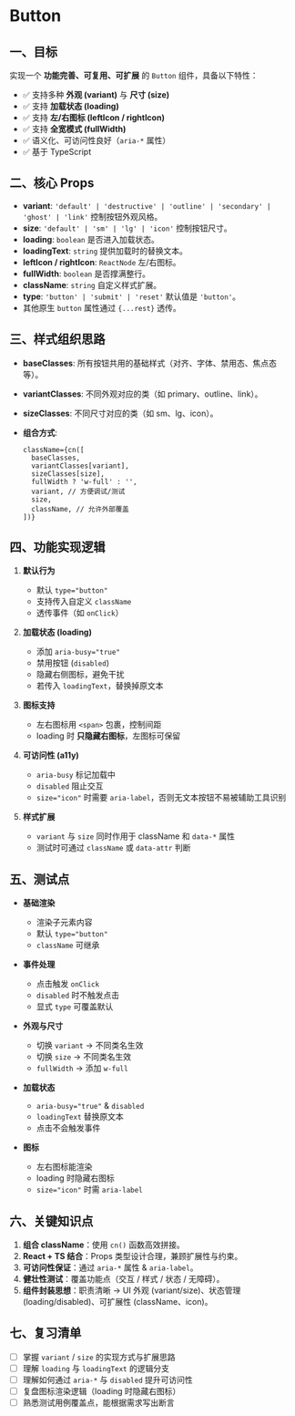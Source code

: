 # Button

## 一、目标

实现一个 **功能完善、可复用、可扩展** 的 `Button` 组件，具备以下特性：

- ✅ 支持多种 **外观 (variant)** 与 **尺寸 (size)**
- ✅ 支持 **加载状态 (loading)**
- ✅ 支持 **左/右图标 (leftIcon / rightIcon)**
- ✅ 支持 **全宽模式 (fullWidth)**
- ✅ 语义化、可访问性良好（`aria-*` 属性）
- ✅ 基于 TypeScript

## 二、核心 Props

- **variant**: `'default' | 'destructive' | 'outline' | 'secondary' | 'ghost' | 'link'`
  控制按钮外观风格。
- **size**: `'default' | 'sm' | 'lg' | 'icon'`
  控制按钮尺寸。
- **loading**: `boolean`
  是否进入加载状态。
- **loadingText**: `string`
  提供加载时的替换文本。
- **leftIcon / rightIcon**: `ReactNode`
  左/右图标。
- **fullWidth**: `boolean`
  是否撑满整行。
- **className**: `string`
  自定义样式扩展。
- **type**: `'button' | 'submit' | 'reset'`
  默认值是 `'button'`。
- 其他原生 `button` 属性通过 `{...rest}` 透传。

## 三、样式组织思路

- **baseClasses**: 所有按钮共用的基础样式（对齐、字体、禁用态、焦点态等）。
- **variantClasses**: 不同外观对应的类（如 primary、outline、link）。
- **sizeClasses**: 不同尺寸对应的类（如 sm、lg、icon）。
- **组合方式**:

  ```tsx
  className={cn([
    baseClasses,
    variantClasses[variant],
    sizeClasses[size],
    fullWidth ? 'w-full' : '',
    variant, // 方便调试/测试
    size,
    className, // 允许外部覆盖
  ])}
  ```

## 四、功能实现逻辑

1. **默认行为**
   - 默认 `type="button"`
   - 支持传入自定义 `className`
   - 透传事件（如 `onClick`）

2. **加载状态 (loading)**
   - 添加 `aria-busy="true"`
   - 禁用按钮 (`disabled`)
   - 隐藏右侧图标，避免干扰
   - 若传入 `loadingText`，替换掉原文本

3. **图标支持**
   - 左右图标用 `<span>` 包裹，控制间距
   - loading 时 **只隐藏右图标**，左图标可保留

4. **可访问性 (a11y)**
   - `aria-busy` 标记加载中
   - `disabled` 阻止交互
   - `size="icon"` 时需要 `aria-label`，否则无文本按钮不易被辅助工具识别

5. **样式扩展**
   - `variant` 与 `size` 同时作用于 className 和 `data-*` 属性
   - 测试时可通过 `className` 或 `data-attr` 判断

## 五、测试点

- **基础渲染**
  - 渲染子元素内容
  - 默认 `type="button"`
  - `className` 可继承

- **事件处理**
  - 点击触发 `onClick`
  - `disabled` 时不触发点击
  - 显式 `type` 可覆盖默认

- **外观与尺寸**
  - 切换 `variant` → 不同类名生效
  - 切换 `size` → 不同类名生效
  - `fullWidth` → 添加 `w-full`

- **加载状态**
  - `aria-busy="true"` & `disabled`
  - `loadingText` 替换原文本
  - 点击不会触发事件

- **图标**
  - 左右图标能渲染
  - loading 时隐藏右图标
  - `size="icon"` 时需 `aria-label`

## 六、关键知识点

1. **组合 className**：使用 `cn()` 函数高效拼接。
2. **React + TS 结合**：Props 类型设计合理，兼顾扩展性与约束。
3. **可访问性保证**：通过 `aria-*` 属性 & `aria-label`。
4. **健壮性测试**：覆盖功能点（交互 / 样式 / 状态 / 无障碍）。
5. **组件封装思想**：职责清晰 → UI 外观 (variant/size)、状态管理 (loading/disabled)、可扩展性 (className、icon)。

## 七、复习清单

- [ ] 掌握 `variant` / `size` 的实现方式与扩展思路
- [ ] 理解 `loading` 与 `loadingText` 的逻辑分支
- [ ] 理解如何通过 `aria-*` 与 `disabled` 提升可访问性
- [ ] 复盘图标渲染逻辑（loading 时隐藏右图标）
- [ ] 熟悉测试用例覆盖点，能根据需求写出断言
